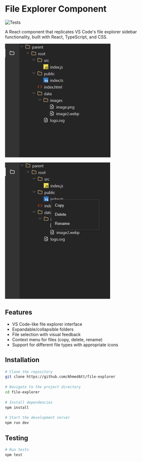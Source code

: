 # File Explorer Component

![Tests](https://github.com/AhmedAtt/file-explorer/actions/workflows/test.yml/badge.svg)

A React component that replicates VS Code's file explorer sidebar functionality, built with React, TypeScript, and CSS.

![File Explorer Screenshot](./screenshots/FileExplorer.png)

![Context Menu Demo](./screenshots/ContextMenu.png)

## Features

* VS Code-like file explorer interface
* Expandable/collapsible folders
* File selection with visual feedback
* Context menu for files (copy, delete, rename)
* Support for different file types with appropriate icons

## Installation

```bash
# Clone the repository
git clone https://github.com/AhmedAtt/file-explorer

# Navigate to the project directory
cd file-explorer

# Install dependencies
npm install

# Start the development server
npm run dev
```

## Testing

```bash
# Run tests
npm test
```